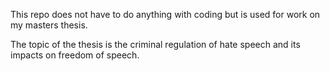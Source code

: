 This repo does not have to do anything with coding but is used for work on my masters thesis. 

The topic of the thesis is the criminal regulation of hate speech and its impacts on freedom of speech. 
